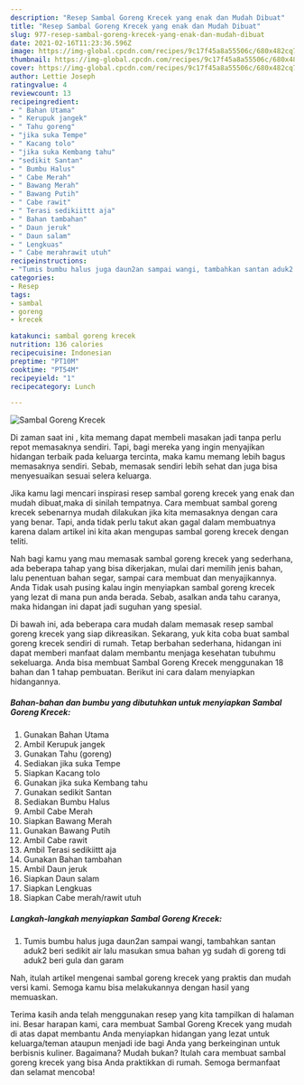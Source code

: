 ```yaml
---
description: "Resep Sambal Goreng Krecek yang enak dan Mudah Dibuat"
title: "Resep Sambal Goreng Krecek yang enak dan Mudah Dibuat"
slug: 977-resep-sambal-goreng-krecek-yang-enak-dan-mudah-dibuat
date: 2021-02-16T11:23:36.596Z
image: https://img-global.cpcdn.com/recipes/9c17f45a8a55506c/680x482cq70/sambal-goreng-krecek-foto-resep-utama.jpg
thumbnail: https://img-global.cpcdn.com/recipes/9c17f45a8a55506c/680x482cq70/sambal-goreng-krecek-foto-resep-utama.jpg
cover: https://img-global.cpcdn.com/recipes/9c17f45a8a55506c/680x482cq70/sambal-goreng-krecek-foto-resep-utama.jpg
author: Lettie Joseph
ratingvalue: 4
reviewcount: 13
recipeingredient:
- " Bahan Utama"
- " Kerupuk jangek"
- " Tahu goreng"
- "jika suka Tempe"
- " Kacang tolo"
- "jika suka Kembang tahu"
- "sedikit Santan"
- " Bumbu Halus"
- " Cabe Merah"
- " Bawang Merah"
- " Bawang Putih"
- " Cabe rawit"
- " Terasi sedikiittt aja"
- " Bahan tambahan"
- " Daun jeruk"
- " Daun salam"
- " Lengkuas"
- " Cabe merahrawit utuh"
recipeinstructions:
- "Tumis bumbu halus juga daun2an sampai wangi, tambahkan santan aduk2 beri sedikit air lalu masukan smua bahan yg sudah di goreng tdi aduk2 beri gula dan garam"
categories:
- Resep
tags:
- sambal
- goreng
- krecek

katakunci: sambal goreng krecek 
nutrition: 136 calories
recipecuisine: Indonesian
preptime: "PT10M"
cooktime: "PT54M"
recipeyield: "1"
recipecategory: Lunch

---
```



![Sambal Goreng Krecek](https://img-global.cpcdn.com/recipes/9c17f45a8a55506c/680x482cq70/sambal-goreng-krecek-foto-resep-utama.jpg)

Di zaman  saat ini , kita memang dapat membeli masakan jadi tanpa perlu repot memasaknya sendiri. Tapi, bagi mereka yang ingin menyajikan hidangan terbaik pada keluarga tercinta, maka kamu memang lebih bagus memasaknya sendiri. Sebab, memasak sendiri lebih sehat dan juga bisa menyesuaikan sesuai selera keluarga.

Jika kamu lagi mencari inspirasi resep sambal goreng krecek yang enak dan mudah dibuat,maka di sinilah tempatnya. Cara membuat sambal goreng krecek  sebenarnya mudah dilakukan jika kita memasaknya dengan cara yang benar. Tapi, anda tidak perlu takut akan gagal dalam membuatnya 
karena dalam artikel ini kita akan mengupas sambal goreng krecek dengan teliti.  



Nah bagi kamu yang mau memasak sambal goreng krecek yang sederhana, ada beberapa tahap yang bisa dikerjakan, mulai dari memilih jenis bahan, lalu penentuan bahan segar, sampai cara membuat dan menyajikannya. Anda Tidak usah pusing kalau ingin menyiapkan sambal goreng krecek yang lezat di mana pun anda berada. Sebab, asalkan anda  tahu caranya, maka hidangan ini dapat jadi suguhan yang spesial.

Di bawah ini, ada beberapa cara mudah dalam memasak resep sambal goreng krecek yang siap dikreasikan. Sekarang, yuk kita coba buat sambal goreng krecek sendiri di rumah. Tetap berbahan sederhana, hidangan ini dapat memberi manfaat dalam membantu menjaga kesehatan tubuhmu sekeluarga. Anda bisa membuat Sambal Goreng Krecek menggunakan 18 bahan dan 1 tahap pembuatan. Berikut ini cara dalam menyiapkan hidangannya.

<!--inarticleads1-->

##### Bahan-bahan dan bumbu yang dibutuhkan untuk menyiapkan Sambal Goreng Krecek:

1. Gunakan  Bahan Utama
1. Ambil  Kerupuk jangek
1. Gunakan  Tahu (goreng)
1. Sediakan jika suka Tempe
1. Siapkan  Kacang tolo
1. Gunakan jika suka Kembang tahu
1. Gunakan sedikit Santan
1. Sediakan  Bumbu Halus
1. Ambil  Cabe Merah
1. Siapkan  Bawang Merah
1. Gunakan  Bawang Putih
1. Ambil  Cabe rawit
1. Ambil  Terasi sedikiittt aja
1. Gunakan  Bahan tambahan
1. Ambil  Daun jeruk
1. Siapkan  Daun salam
1. Siapkan  Lengkuas
1. Siapkan  Cabe merah/rawit utuh




<!--inarticleads2-->

##### Langkah-langkah menyiapkan Sambal Goreng Krecek:

1. Tumis bumbu halus juga daun2an sampai wangi, tambahkan santan aduk2 beri sedikit air lalu masukan smua bahan yg sudah di goreng tdi aduk2 beri gula dan garam




Nah, itulah artikel mengenai  sambal goreng krecek  yang praktis dan mudah versi kami. Semoga kamu bisa melakukannya dengan hasil yang memuaskan. 

Terima kasih anda telah menggunakan resep yang kita tampilkan di halaman ini. Besar harapan kami, cara membuat  Sambal Goreng Krecek yang mudah di atas dapat membantu Anda menyiapkan hidangan yang lezat untuk keluarga/teman ataupun menjadi ide bagi Anda yang berkeinginan untuk berbisnis kuliner. Bagaimana? Mudah bukan? Itulah cara membuat sambal goreng krecek yang bisa Anda praktikkan di rumah. Semoga bermanfaat dan selamat mencoba!

